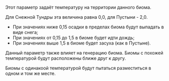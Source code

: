 Этот параметр задаёт температуру на территории данного биома.

Для Снежной Тундры эта величина равна 0,0, для Пустыни - 2,0.

* При значениях ниже 0,15 осадки в пределах биома будут выпадать в виде снега;
* При значениях от 0,15 до 1,5 в биоме будет идти дождь;
* При значениях выше 1,5 в биоме будет засуха (как в Пустыне).

Данный параметр также влияет на генерацию биома.
Биомы с похожей температурой будут расположены ближе друг к другу.

Биомы с одинакоой температурой будут пытаться разместиться в одном и том же месте.